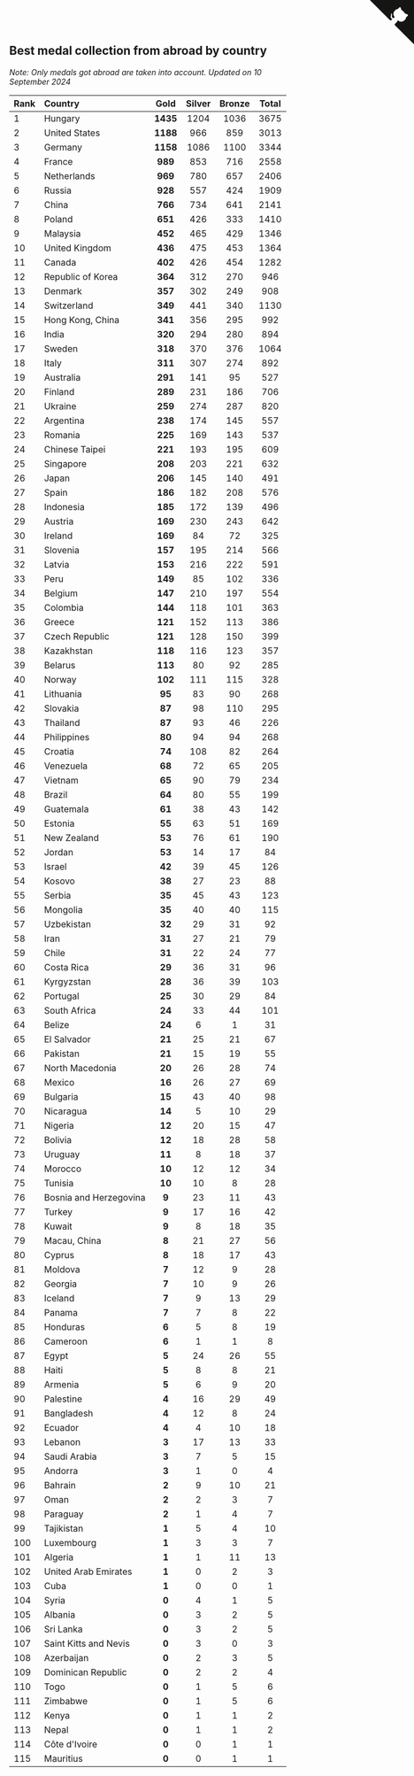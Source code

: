 ## Best medal collection from abroad by country

*Note: Only medals got abroad are taken into account.*
*Updated on 10 September 2024*

| Rank | Country | Gold | Silver | Bronze | Total |
| :--- | :--- | :--: | :--: | :--: | :--: |
| 1 | Hungary | **1435** | 1204 | 1036 | 3675 |
| 2 | United States | **1188** | 966 | 859 | 3013 |
| 3 | Germany | **1158** | 1086 | 1100 | 3344 |
| 4 | France | **989** | 853 | 716 | 2558 |
| 5 | Netherlands | **969** | 780 | 657 | 2406 |
| 6 | Russia | **928** | 557 | 424 | 1909 |
| 7 | China | **766** | 734 | 641 | 2141 |
| 8 | Poland | **651** | 426 | 333 | 1410 |
| 9 | Malaysia | **452** | 465 | 429 | 1346 |
| 10 | United Kingdom | **436** | 475 | 453 | 1364 |
| 11 | Canada | **402** | 426 | 454 | 1282 |
| 12 | Republic of Korea | **364** | 312 | 270 | 946 |
| 13 | Denmark | **357** | 302 | 249 | 908 |
| 14 | Switzerland | **349** | 441 | 340 | 1130 |
| 15 | Hong Kong, China | **341** | 356 | 295 | 992 |
| 16 | India | **320** | 294 | 280 | 894 |
| 17 | Sweden | **318** | 370 | 376 | 1064 |
| 18 | Italy | **311** | 307 | 274 | 892 |
| 19 | Australia | **291** | 141 | 95 | 527 |
| 20 | Finland | **289** | 231 | 186 | 706 |
| 21 | Ukraine | **259** | 274 | 287 | 820 |
| 22 | Argentina | **238** | 174 | 145 | 557 |
| 23 | Romania | **225** | 169 | 143 | 537 |
| 24 | Chinese Taipei | **221** | 193 | 195 | 609 |
| 25 | Singapore | **208** | 203 | 221 | 632 |
| 26 | Japan | **206** | 145 | 140 | 491 |
| 27 | Spain | **186** | 182 | 208 | 576 |
| 28 | Indonesia | **185** | 172 | 139 | 496 |
| 29 | Austria | **169** | 230 | 243 | 642 |
| 30 | Ireland | **169** | 84 | 72 | 325 |
| 31 | Slovenia | **157** | 195 | 214 | 566 |
| 32 | Latvia | **153** | 216 | 222 | 591 |
| 33 | Peru | **149** | 85 | 102 | 336 |
| 34 | Belgium | **147** | 210 | 197 | 554 |
| 35 | Colombia | **144** | 118 | 101 | 363 |
| 36 | Greece | **121** | 152 | 113 | 386 |
| 37 | Czech Republic | **121** | 128 | 150 | 399 |
| 38 | Kazakhstan | **118** | 116 | 123 | 357 |
| 39 | Belarus | **113** | 80 | 92 | 285 |
| 40 | Norway | **102** | 111 | 115 | 328 |
| 41 | Lithuania | **95** | 83 | 90 | 268 |
| 42 | Slovakia | **87** | 98 | 110 | 295 |
| 43 | Thailand | **87** | 93 | 46 | 226 |
| 44 | Philippines | **80** | 94 | 94 | 268 |
| 45 | Croatia | **74** | 108 | 82 | 264 |
| 46 | Venezuela | **68** | 72 | 65 | 205 |
| 47 | Vietnam | **65** | 90 | 79 | 234 |
| 48 | Brazil | **64** | 80 | 55 | 199 |
| 49 | Guatemala | **61** | 38 | 43 | 142 |
| 50 | Estonia | **55** | 63 | 51 | 169 |
| 51 | New Zealand | **53** | 76 | 61 | 190 |
| 52 | Jordan | **53** | 14 | 17 | 84 |
| 53 | Israel | **42** | 39 | 45 | 126 |
| 54 | Kosovo | **38** | 27 | 23 | 88 |
| 55 | Serbia | **35** | 45 | 43 | 123 |
| 56 | Mongolia | **35** | 40 | 40 | 115 |
| 57 | Uzbekistan | **32** | 29 | 31 | 92 |
| 58 | Iran | **31** | 27 | 21 | 79 |
| 59 | Chile | **31** | 22 | 24 | 77 |
| 60 | Costa Rica | **29** | 36 | 31 | 96 |
| 61 | Kyrgyzstan | **28** | 36 | 39 | 103 |
| 62 | Portugal | **25** | 30 | 29 | 84 |
| 63 | South Africa | **24** | 33 | 44 | 101 |
| 64 | Belize | **24** | 6 | 1 | 31 |
| 65 | El Salvador | **21** | 25 | 21 | 67 |
| 66 | Pakistan | **21** | 15 | 19 | 55 |
| 67 | North Macedonia | **20** | 26 | 28 | 74 |
| 68 | Mexico | **16** | 26 | 27 | 69 |
| 69 | Bulgaria | **15** | 43 | 40 | 98 |
| 70 | Nicaragua | **14** | 5 | 10 | 29 |
| 71 | Nigeria | **12** | 20 | 15 | 47 |
| 72 | Bolivia | **12** | 18 | 28 | 58 |
| 73 | Uruguay | **11** | 8 | 18 | 37 |
| 74 | Morocco | **10** | 12 | 12 | 34 |
| 75 | Tunisia | **10** | 10 | 8 | 28 |
| 76 | Bosnia and Herzegovina | **9** | 23 | 11 | 43 |
| 77 | Turkey | **9** | 17 | 16 | 42 |
| 78 | Kuwait | **9** | 8 | 18 | 35 |
| 79 | Macau, China | **8** | 21 | 27 | 56 |
| 80 | Cyprus | **8** | 18 | 17 | 43 |
| 81 | Moldova | **7** | 12 | 9 | 28 |
| 82 | Georgia | **7** | 10 | 9 | 26 |
| 83 | Iceland | **7** | 9 | 13 | 29 |
| 84 | Panama | **7** | 7 | 8 | 22 |
| 85 | Honduras | **6** | 5 | 8 | 19 |
| 86 | Cameroon | **6** | 1 | 1 | 8 |
| 87 | Egypt | **5** | 24 | 26 | 55 |
| 88 | Haiti | **5** | 8 | 8 | 21 |
| 89 | Armenia | **5** | 6 | 9 | 20 |
| 90 | Palestine | **4** | 16 | 29 | 49 |
| 91 | Bangladesh | **4** | 12 | 8 | 24 |
| 92 | Ecuador | **4** | 4 | 10 | 18 |
| 93 | Lebanon | **3** | 17 | 13 | 33 |
| 94 | Saudi Arabia | **3** | 7 | 5 | 15 |
| 95 | Andorra | **3** | 1 | 0 | 4 |
| 96 | Bahrain | **2** | 9 | 10 | 21 |
| 97 | Oman | **2** | 2 | 3 | 7 |
| 98 | Paraguay | **2** | 1 | 4 | 7 |
| 99 | Tajikistan | **1** | 5 | 4 | 10 |
| 100 | Luxembourg | **1** | 3 | 3 | 7 |
| 101 | Algeria | **1** | 1 | 11 | 13 |
| 102 | United Arab Emirates | **1** | 0 | 2 | 3 |
| 103 | Cuba | **1** | 0 | 0 | 1 |
| 104 | Syria | **0** | 4 | 1 | 5 |
| 105 | Albania | **0** | 3 | 2 | 5 |
| 106 | Sri Lanka | **0** | 3 | 2 | 5 |
| 107 | Saint Kitts and Nevis | **0** | 3 | 0 | 3 |
| 108 | Azerbaijan | **0** | 2 | 3 | 5 |
| 109 | Dominican Republic | **0** | 2 | 2 | 4 |
| 110 | Togo | **0** | 1 | 5 | 6 |
| 111 | Zimbabwe | **0** | 1 | 5 | 6 |
| 112 | Kenya | **0** | 1 | 1 | 2 |
| 113 | Nepal | **0** | 1 | 1 | 2 |
| 114 | Côte d'Ivoire | **0** | 0 | 1 | 1 |
| 115 | Mauritius | **0** | 0 | 1 | 1 |


<a href="https://github.com/JustinTimeCuber/wca_statistics" class="github-corner" aria-label="View source on Github"><svg width="80" height="80" viewBox="0 0 250 250" style="fill:#151513; color:#fff; position: absolute; top: 0; border: 0; right: 0;" aria-hidden="true"><path d="M0,0 L115,115 L130,115 L142,142 L250,250 L250,0 Z"></path><path d="M128.3,109.0 C113.8,99.7 119.0,89.6 119.0,89.6 C122.0,82.7 120.5,78.6 120.5,78.6 C119.2,72.0 123.4,76.3 123.4,76.3 C127.3,80.9 125.5,87.3 125.5,87.3 C122.9,97.6 130.6,101.9 134.4,103.2" fill="currentColor" style="transform-origin: 130px 106px;" class="octo-arm"></path><path d="M115.0,115.0 C114.9,115.1 118.7,116.5 119.8,115.4 L133.7,101.6 C136.9,99.2 139.9,98.4 142.2,98.6 C133.8,88.0 127.5,74.4 143.8,58.0 C148.5,53.4 154.0,51.2 159.7,51.0 C160.3,49.4 163.2,43.6 171.4,40.1 C171.4,40.1 176.1,42.5 178.8,56.2 C183.1,58.6 187.2,61.8 190.9,65.4 C194.5,69.0 197.7,73.2 200.1,77.6 C213.8,80.2 216.3,84.9 216.3,84.9 C212.7,93.1 206.9,96.0 205.4,96.6 C205.1,102.4 203.0,107.8 198.3,112.5 C181.9,128.9 168.3,122.5 157.7,114.1 C157.9,116.9 156.7,120.9 152.7,124.9 L141.0,136.5 C139.8,137.7 141.6,141.9 141.8,141.8 Z" fill="currentColor" class="octo-body"></path></svg></a><style>.github-corner:hover .octo-arm{animation:octocat-wave 560ms ease-in-out}@keyframes octocat-wave{0%,100%{transform:rotate(0)}20%,60%{transform:rotate(-25deg)}40%,80%{transform:rotate(10deg)}}@media (max-width:500px){.github-corner:hover .octo-arm{animation:none}.github-corner .octo-arm{animation:octocat-wave 560ms ease-in-out}}</style>
